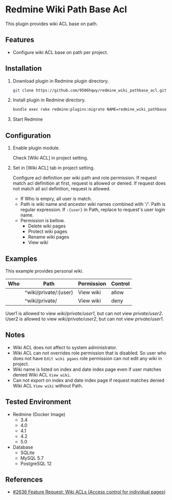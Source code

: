 # Redmine Wiki Path Base Acl

This plugin provides wiki ACL base on path.

## Features

-  Configure wiki ACL base on path per project.

## Installation

1. Download plugin in Redmine plugin directory.
   ```sh
   git clone https://github.com/9506hqwy/redmine_wiki_pathbase_acl.git
   ```
2. Install plugin in Redmine directory.
   ```sh
   bundle exec rake redmine:plugins:migrate NAME=redmine_wiki_pathbase_acl RAILS_ENV=production
   ```
3. Start Redmine

## Configuration

1. Enable plugin module.

   Check [Wiki ACL] in project setting.

2. Set in [Wiki ACL] tab in project setting.

   Configure acl definition per wiki path and role permission.
   If request match acl definition at first, request is allowed or denied.
   If request does not match all acl definition, request is allowed.

   - If Who is empry, all user is match.
   - Path is wiki name and ancestor wiki names combined with '/'.
     Path is regular expression.
     If `:{user}` in Path, replace to request's user login name.
   - Permission is bellow.
     - Delete wiki pages
     - Protect wiki pages
     - Rename wiki pages
     - View wiki

## Examples

This example provides personal wiki.

| Who  | Path                  | Permission  | Control  |
| ---- | --------------------- | ----------- | -------- |
|      | ^wiki/private/:{user} | View wiki   | allow    |
|      | ^wiki/private/        | View wiki   | deny     |

User1 is allowed to view *wiki/private/user1*, but can not view *private/user2*.
User2 is allowed to view *wiki/private/user2*, but can not view *private/user1*.

## Notes

- Wiki ACL does not affect to system administrator.
- Wiki ACL can not overrides role permission that is disabled.
  So user who does not have `Edit wiki pgaes` role permission can not edit any wiki in project.
- Wiki name is listed on index and date index page even if user matches denied Wiki ACL `View wiki`.
- Can not export on index and date index page if request matches denied Wiki ACL `View wiki` without Path.

## Tested Environment

* Redmine (Docker Image)
  * 3.4
  * 4.0
  * 4.1
  * 4.2
  * 5.0
* Database
  * SQLite
  * MySQL 5.7
  * PostgreSQL 12

## References

- [#2636 Feature Request: Wiki ACLs (Access control for individual pages)](https://www.redmine.org/issues/2636)
